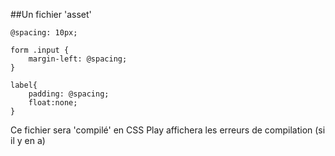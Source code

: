 ##Un fichier 'asset'

	@spacing: 10px;
	
	form .input {
	    margin-left: @spacing;
	}
	
	label{
	    padding: @spacing;
	    float:none;
	}
	
Ce fichier sera 'compilé' en CSS
Play affichera les erreurs de compilation (si il y en a)